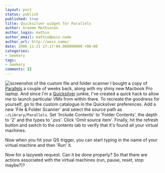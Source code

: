 ```yaml
---
layout: post
status: publish
published: true
title: Quicksilver widget for Parallels
author: Graeme Mathieson
author_login: mathie
author_email: mathie@woss.name
author_url: http://woss.name/
date: 2006-11-21 17:17:04.000000000 +00:00
categories:
- Geekery
tags:
- Geekery
comments: []
---
```

<img class="alignright" src="/dist/custom-file-and-folder-scanner.png" alt="screenshot of the custom file and folder scanner" /> I bought a copy of [Parallels](http://www.parallels.com/en/products/workstation/mac/) a couple of weeks back, along with my shiny new Macbook Pro laptop.  And since I'm a [Quicksilver](http://quicksilver.blacktree.com/) junkie, I've created a quick hack to allow me to launch particular VMs from within there.  To recreate the goodness for yourself, go to the custom catalogue in the Quicksilver preferences.  Add a new 'File & Folder Scanner' and select the source path as `~/Library/Parallels`.  Set 'Include Contents' to 'Folder Contents', the depth to '2' and the types to '.pvs'.  Click 'Omit source item'.  Finally, hit the refresh button and switch to the contents tab to verify that it's found all your virtual machines.

Now when you hit your QS trigger, you can start typing in the name of your virtual machine and then 'Run' it.

Now for a lazyweb request.  Can it be done properly?  So that there are actions associated with the virtual machines (run, pause, reset, stop maybe?)?
